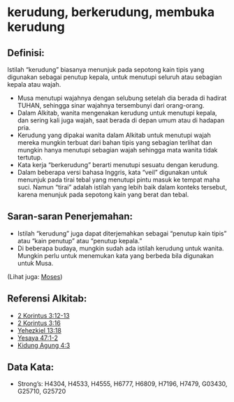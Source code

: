 # kerudung, berkerudung, membuka kerudung

## Definisi:

Istilah “kerudung” biasanya menunjuk pada sepotong kain tipis yang digunakan sebagai penutup kepala, untuk menutupi seluruh atau sebagian kepala atau wajah.

* Musa menutupi wajahnya dengan selubung setelah dia berada di hadirat TUHAN, sehingga sinar wajahnya tersembunyi dari orang-orang.
* Dalam Alkitab, wanita mengenakan kerudung untuk menutupi kepala, dan sering kali juga wajah, saat berada di depan umum atau di hadapan pria.
* Kerudung yang dipakai wanita dalam Alkitab untuk menutupi wajah mereka mungkin terbuat dari bahan tipis yang sebagian terlihat dan mungkin hanya menutupi sebagian wajah sehingga mata wanita tidak tertutup.
* Kata kerja “berkerudung” berarti menutupi sesuatu dengan kerudung.
* Dalam beberapa versi bahasa Inggris, kata “veil” digunakan untuk menunjuk pada tirai tebal yang menutupi pintu masuk ke tempat maha suci. Namun “tirai” adalah istilah yang lebih baik dalam konteks tersebut, karena menunjuk pada sepotong kain yang berat dan tebal.

## Saran-saran Penerjemahan:

* Istilah “kerudung” juga dapat diterjemahkan sebagai “penutup kain tipis” atau “kain penutup” atau “penutup kepala.” 
* Di beberapa budaya, mungkin sudah ada istilah kerudung untuk wanita. Mungkin perlu untuk menemukan kata yang berbeda bila digunakan untuk Musa.

(Lihat juga: [Moses](../names/moses.md))

## Referensi Alkitab:

* [2 Korintus 3:12-13](rc://en/tn/help/2co/03/12)
* [2 Korintus 3:16](rc://en/tn/help/2co/03/16)
* [Yehezkiel 13:18](rc://en/tn/help/ezk/13/18)
* [Yesaya 47:1-2](rc://en/tn/help/isa/47/01)
* [Kidung Agung 4:3](rc://en/tn/help/sng/04/3)

## Data Kata:

* Strong’s: H4304, H4533, H4555, H6777, H6809, H7196, H7479, G03430, G25710, G25720
